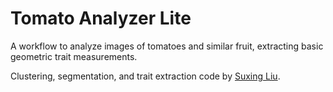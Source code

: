 # Tomato Analyzer Lite

A workflow to analyze images of tomatoes and similar fruit, extracting basic geometric trait measurements.

Clustering, segmentation, and trait extraction code by [Suxing Liu](https://github.com/lsx1980/plant-image-analysis).
